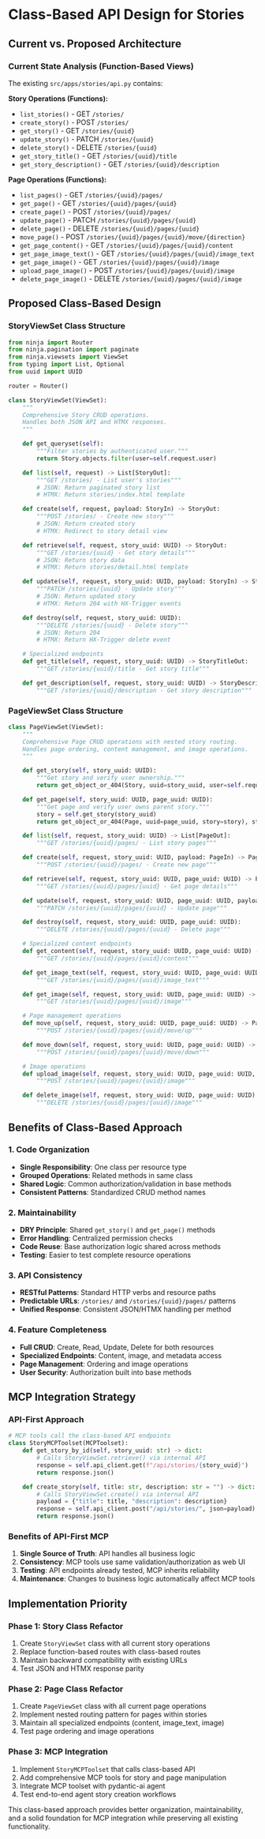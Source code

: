 # Class-Based API Design for Stories

## Current vs. Proposed Architecture

### Current State Analysis (Function-Based Views)
The existing `src/apps/stories/api.py` contains:

**Story Operations (Functions):**
- `list_stories()` - GET `/stories/`
- `create_story()` - POST `/stories/`
- `get_story()` - GET `/stories/{uuid}`
- `update_story()` - PATCH `/stories/{uuid}`
- `delete_story()` - DELETE `/stories/{uuid}`
- `get_story_title()` - GET `/stories/{uuid}/title`
- `get_story_description()` - GET `/stories/{uuid}/description`

**Page Operations (Functions):**
- `list_pages()` - GET `/stories/{uuid}/pages/`
- `get_page()` - GET `/stories/{uuid}/pages/{uuid}`
- `create_page()` - POST `/stories/{uuid}/pages/`
- `update_page()` - PATCH `/stories/{uuid}/pages/{uuid}`
- `delete_page()` - DELETE `/stories/{uuid}/pages/{uuid}`
- `move_page()` - POST `/stories/{uuid}/pages/{uuid}/move/{direction}`
- `get_page_content()` - GET `/stories/{uuid}/pages/{uuid}/content`
- `get_page_image_text()` - GET `/stories/{uuid}/pages/{uuid}/image_text`
- `get_page_image()` - GET `/stories/{uuid}/pages/{uuid}/image`
- `upload_page_image()` - POST `/stories/{uuid}/pages/{uuid}/image`
- `delete_page_image()` - DELETE `/stories/{uuid}/pages/{uuid}/image`

## Proposed Class-Based Design

### StoryViewSet Class Structure

```python
from ninja import Router
from ninja.pagination import paginate
from ninja.viewsets import ViewSet
from typing import List, Optional
from uuid import UUID

router = Router()

class StoryViewSet(ViewSet):
    """
    Comprehensive Story CRUD operations.
    Handles both JSON API and HTMX responses.
    """

    def get_queryset(self):
        """Filter stories by authenticated user."""
        return Story.objects.filter(user=self.request.user)

    def list(self, request) -> List[StoryOut]:
        """GET /stories/ - List user's stories"""
        # JSON: Return paginated story list
        # HTMX: Return stories/index.html template

    def create(self, request, payload: StoryIn) -> StoryOut:
        """POST /stories/ - Create new story"""
        # JSON: Return created story
        # HTMX: Redirect to story detail view

    def retrieve(self, request, story_uuid: UUID) -> StoryOut:
        """GET /stories/{uuid} - Get story details"""
        # JSON: Return story data
        # HTMX: Return stories/detail.html template

    def update(self, request, story_uuid: UUID, payload: StoryIn) -> StoryOut:
        """PATCH /stories/{uuid} - Update story"""
        # JSON: Return updated story
        # HTMX: Return 204 with HX-Trigger events

    def destroy(self, request, story_uuid: UUID):
        """DELETE /stories/{uuid} - Delete story"""
        # JSON: Return 204
        # HTMX: Return HX-Trigger delete event

    # Specialized endpoints
    def get_title(self, request, story_uuid: UUID) -> StoryTitleOut:
        """GET /stories/{uuid}/title - Get story title"""

    def get_description(self, request, story_uuid: UUID) -> StoryDescriptionOut:
        """GET /stories/{uuid}/description - Get story description"""
```

### PageViewSet Class Structure

```python
class PageViewSet(ViewSet):
    """
    Comprehensive Page CRUD operations with nested story routing.
    Handles page ordering, content management, and image operations.
    """

    def get_story(self, story_uuid: UUID):
        """Get story and verify user ownership."""
        return get_object_or_404(Story, uuid=story_uuid, user=self.request.user)

    def get_page(self, story_uuid: UUID, page_uuid: UUID):
        """Get page and verify user owns parent story."""
        story = self.get_story(story_uuid)
        return get_object_or_404(Page, uuid=page_uuid, story=story), story

    def list(self, request, story_uuid: UUID) -> List[PageOut]:
        """GET /stories/{uuid}/pages/ - List story pages"""

    def create(self, request, story_uuid: UUID, payload: PageIn) -> PageOut:
        """POST /stories/{uuid}/pages/ - Create new page"""

    def retrieve(self, request, story_uuid: UUID, page_uuid: UUID) -> PageOut:
        """GET /stories/{uuid}/pages/{uuid} - Get page details"""

    def update(self, request, story_uuid: UUID, page_uuid: UUID, payload: PageIn) -> PageOut:
        """PATCH /stories/{uuid}/pages/{uuid} - Update page"""

    def destroy(self, request, story_uuid: UUID, page_uuid: UUID):
        """DELETE /stories/{uuid}/pages/{uuid} - Delete page"""

    # Specialized content endpoints
    def get_content(self, request, story_uuid: UUID, page_uuid: UUID) -> PageContentOut:
        """GET /stories/{uuid}/pages/{uuid}/content"""

    def get_image_text(self, request, story_uuid: UUID, page_uuid: UUID) -> PageImageTextOut:
        """GET /stories/{uuid}/pages/{uuid}/image_text"""

    def get_image(self, request, story_uuid: UUID, page_uuid: UUID) -> PageImageOut:
        """GET /stories/{uuid}/pages/{uuid}/image"""

    # Page management operations
    def move_up(self, request, story_uuid: UUID, page_uuid: UUID) -> PageOut:
        """POST /stories/{uuid}/pages/{uuid}/move/up"""

    def move_down(self, request, story_uuid: UUID, page_uuid: UUID) -> PageOut:
        """POST /stories/{uuid}/pages/{uuid}/move/down"""

    # Image operations
    def upload_image(self, request, story_uuid: UUID, page_uuid: UUID, file: UploadedFile) -> PageOut:
        """POST /stories/{uuid}/pages/{uuid}/image"""

    def delete_image(self, request, story_uuid: UUID, page_uuid: UUID):
        """DELETE /stories/{uuid}/pages/{uuid}/image"""
```

## Benefits of Class-Based Approach

### 1. Code Organization
- **Single Responsibility**: One class per resource type
- **Grouped Operations**: Related methods in same class
- **Shared Logic**: Common authorization/validation in base methods
- **Consistent Patterns**: Standardized CRUD method names

### 2. Maintainability
- **DRY Principle**: Shared `get_story()` and `get_page()` methods
- **Error Handling**: Centralized permission checks
- **Code Reuse**: Base authorization logic shared across methods
- **Testing**: Easier to test complete resource operations

### 3. API Consistency
- **RESTful Patterns**: Standard HTTP verbs and resource paths
- **Predictable URLs**: `/stories/` and `/stories/{uuid}/pages/` patterns
- **Unified Response**: Consistent JSON/HTMX handling per method

### 4. Feature Completeness
- **Full CRUD**: Create, Read, Update, Delete for both resources
- **Specialized Endpoints**: Content, image, and metadata access
- **Page Management**: Ordering and image operations
- **User Security**: Authorization built into base methods

## MCP Integration Strategy

### API-First Approach
```python
# MCP tools call the class-based API endpoints
class StoryMCPToolset(MCPToolset):
    def get_story_by_id(self, story_uuid: str) -> dict:
        # Calls StoryViewSet.retrieve() via internal API
        response = self.api_client.get(f"/api/stories/{story_uuid}")
        return response.json()

    def create_story(self, title: str, description: str = "") -> dict:
        # Calls StoryViewSet.create() via internal API
        payload = {"title": title, "description": description}
        response = self.api_client.post("/api/stories/", json=payload)
        return response.json()
```

### Benefits of API-First MCP
1. **Single Source of Truth**: API handles all business logic
2. **Consistency**: MCP tools use same validation/authorization as web UI
3. **Testing**: API endpoints already tested, MCP inherits reliability
4. **Maintenance**: Changes to business logic automatically affect MCP tools

## Implementation Priority

### Phase 1: Story Class Refactor
1. Create `StoryViewSet` class with all current story operations
2. Replace function-based routes with class-based routes
3. Maintain backward compatibility with existing URLs
4. Test JSON and HTMX response parity

### Phase 2: Page Class Refactor
1. Create `PageViewSet` class with all current page operations
2. Implement nested routing pattern for pages within stories
3. Maintain all specialized endpoints (content, image_text, image)
4. Test page ordering and image operations

### Phase 3: MCP Integration
1. Implement `StoryMCPToolset` that calls class-based API
2. Add comprehensive MCP tools for story and page manipulation
3. Integrate MCP toolset with pydantic-ai agent
4. Test end-to-end agent story creation workflows

This class-based approach provides better organization, maintainability, and a solid foundation for MCP integration while preserving all existing functionality.